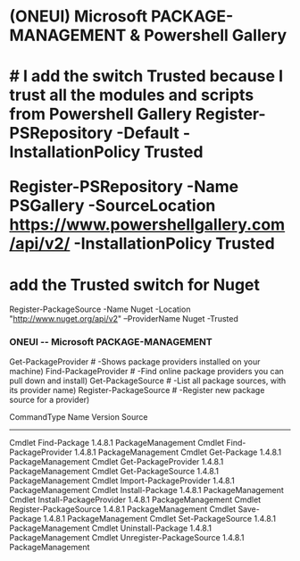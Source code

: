 <h1 text-align="center">(ONEUI) Microsoft PACKAGE-MANAGEMENT & Powershell Gallery<h1>
# I add the switch Trusted because I trust all the modules and scripts from Powershell Gallery
Register-PSRepository -Default -InstallationPolicy Trusted

Register-PSRepository -Name PSGallery -SourceLocation https://www.powershellgallery.com/api/v2/ -InstallationPolicy Trusted

# add the Trusted switch for Nuget
Register-PackageSource -Name Nuget -Location "http://www.nuget.org/api/v2" –ProviderName Nuget -Trusted


### ONEUI -- Microsoft PACKAGE-MANAGEMENT

 Get-PackageProvider # -Shows package providers installed on your machine)
 Find-PackageProvider # -Find online package providers you can pull down and install)
 Get-PackageSource # -List all package sources, with its provider name)
 Register-PackageSource # -Register new package source for a provider)

 CommandType     Name                                               Version    Source
-----------     ----                                               -------    ------
Cmdlet          Find-Package                                       1.4.8.1    PackageManagement
Cmdlet          Find-PackageProvider                               1.4.8.1    PackageManagement
Cmdlet          Get-Package                                        1.4.8.1    PackageManagement
Cmdlet          Get-PackageProvider                                1.4.8.1    PackageManagement
Cmdlet          Get-PackageSource                                  1.4.8.1    PackageManagement
Cmdlet          Import-PackageProvider                             1.4.8.1    PackageManagement
Cmdlet          Install-Package                                    1.4.8.1    PackageManagement
Cmdlet          Install-PackageProvider                            1.4.8.1    PackageManagement
Cmdlet          Register-PackageSource                             1.4.8.1    PackageManagement
Cmdlet          Save-Package                                       1.4.8.1    PackageManagement
Cmdlet          Set-PackageSource                                  1.4.8.1    PackageManagement
Cmdlet          Uninstall-Package                                  1.4.8.1    PackageManagement
Cmdlet          Unregister-PackageSource                           1.4.8.1    PackageManagement